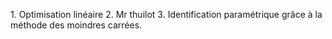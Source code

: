 1. Optimisation linéaire
2. Mr thuilot
3. Identification paramétrique grâce à la méthode des moindres carrées.
